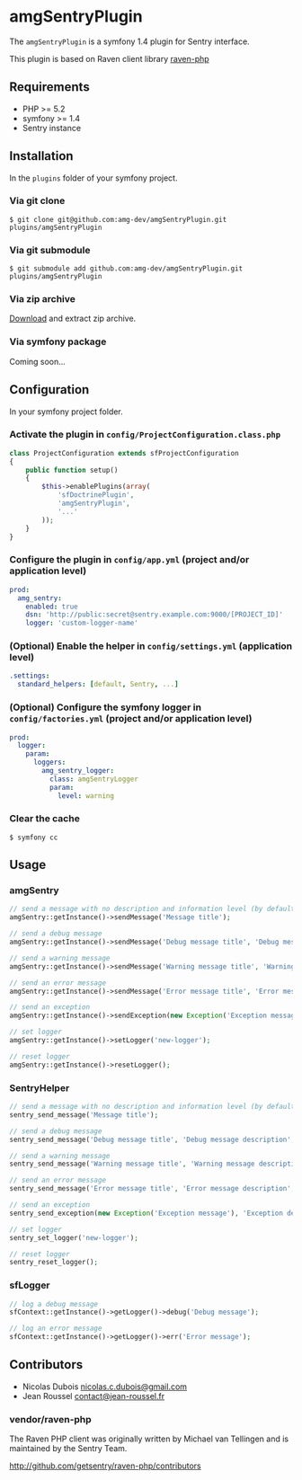# amgSentryPlugin

The `amgSentryPlugin` is a symfony 1.4 plugin for Sentry interface.

This plugin is based on Raven client library [raven-php](https://github.com/getsentry/raven-php) 

## Requirements

* PHP >= 5.2
* symfony >= 1.4
* Sentry instance

## Installation

In the `plugins` folder of your symfony project.

### Via git clone

```
$ git clone git@github.com:amg-dev/amgSentryPlugin.git plugins/amgSentryPlugin
```

### Via git submodule

```
$ git submodule add github.com:amg-dev/amgSentryPlugin.git plugins/amgSentryPlugin
```

### Via zip archive

[Download](https://github.com/amg-dev/amgSentryPlugin/zipball/master) and extract zip archive.

### Via symfony package

Coming soon...

## Configuration

In your symfony project folder.

### Activate the plugin in `config/ProjectConfiguration.class.php`

```php
class ProjectConfiguration extends sfProjectConfiguration
{
	public function setup()
	{
		$this->enablePlugins(array(
			'sfDoctrinePlugin',
			'amgSentryPlugin',
			'...'
		));
	}
}
```

### Configure the plugin in `config/app.yml` (project and/or application level)

```yml
prod:
  amg_sentry:
    enabled: true
    dsn: 'http://public:secret@sentry.example.com:9000/[PROJECT_ID]'
    logger: 'custom-logger-name'
```

### (Optional) Enable the helper in `config/settings.yml` (application level)

```yml
.settings:
  standard_helpers: [default, Sentry, ...]
```

### (Optional) Configure the symfony logger in `config/factories.yml` (project and/or application level)

```yml
prod:
  logger:
    param:
      loggers:
        amg_sentry_logger:
          class: amgSentryLogger
          param:
            level: warning
```

### Clear the cache

```
$ symfony cc
```

## Usage

### amgSentry

```php
// send a message with no description and information level (by default)
amgSentry::getInstance()->sendMessage('Message title');

// send a debug message
amgSentry::getInstance()->sendMessage('Debug message title', 'Debug message description', amgSentry::DEBUG);

// send a warning message
amgSentry::getInstance()->sendMessage('Warning message title', 'Warning message description', amgSentry::WARNING);

// send an error message
amgSentry::getInstance()->sendMessage('Error message title', 'Error message description', amgSentry::ERROR);

// send an exception
amgSentry::getInstance()->sendException(new Exception('Exception message'), 'Exception description');

// set logger
amgSentry::getInstance()->setLogger('new-logger');

// reset logger
amgSentry::getInstance()->resetLogger();
```

### SentryHelper

```php
// send a message with no description and information level (by default)
sentry_send_message('Message title');

// send a debug message
sentry_send_message('Debug message title', 'Debug message description', amgSentry::DEBUG);

// send a warning message
sentry_send_message('Warning message title', 'Warning message description', amgSentry::WARNING);

// send an error message
sentry_send_message('Error message title', 'Error message description', amgSentry::ERROR);

// send an exception
sentry_send_exception(new Exception('Exception message'), 'Exception description');

// set logger
sentry_set_logger('new-logger');

// reset logger
sentry_reset_logger();
```

### sfLogger

```php
// log a debug message
sfContext::getInstance()->getLogger()->debug('Debug message');

// log an error message
sfContext::getInstance()->getLogger()->err('Error message');
```

## Contributors

* Nicolas Dubois <nicolas.c.dubois@gmail.com>
* Jean Roussel <contact@jean-roussel.fr>

### vendor/raven-php

The Raven PHP client was originally written by Michael van Tellingen
and is maintained by the Sentry Team.

http://github.com/getsentry/raven-php/contributors
